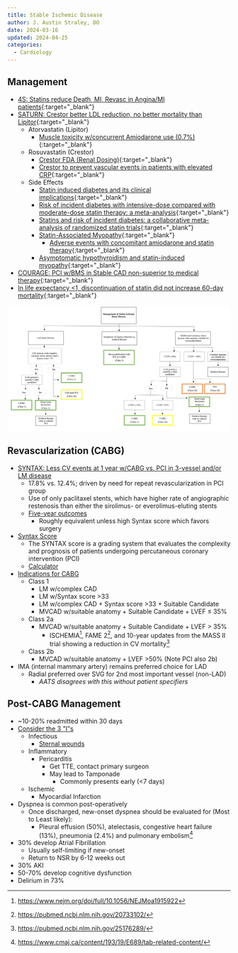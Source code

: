 ```yaml
---
title: Stable Ischemic Disease
author: J. Austin Straley, DO
date: 2024-03-16
updated: 2024-04-25
categories:
  - Cardiology
---
```

## Management

* [4S: Statins reduce Death, MI, Revasc in Angina/MI patients](https://pubmed.ncbi.nlm.nih.gov/7968073/){:target="_blank"}
* [SATURN: Crestor better LDL reduction, no better mortality than Lipitor](https://pubmed.ncbi.nlm.nih.gov/22085316/){:target="_blank"}
  * Atorvastatin (Lipitor)
    * [Muscle toxicity w/concurrent Amiodarone use (0.7%)](https://pubmed.ncbi.nlm.nih.gov/15860984/){:target="_blank"}
  * Rosuvastatin (Crestor)
    * [Crestor FDA (Renal Dosing)](https://www.accessdata.fda.gov/drugsatfda_docs/label/2020/021366s040s041lbl.pdf){:target="_blank"}
    * [Crestor to prevent vascular events in patients with elevated CRP](https://pubmed.ncbi.nlm.nih.gov/18997196/){:target="_blank"}
  * Side Effects
    * [Statin induced diabetes and its clinical implications](https://pubmed.ncbi.nlm.nih.gov/25210397/){:target="_blank"}
    * [Risk of incident diabetes with intensive-dose compared with moderate-dose statin therapy: a meta-analysis](https://pubmed.ncbi.nlm.nih.gov/21693744/){:target="_blank"}
    * [Statins and risk of incident diabetes: a collaborative meta-analysis of randomized statin trials](https://pubmed.ncbi.nlm.nih.gov/20167359/){:target="_blank"}
    * [Statin-Associated Myopathy](https://pubmed.ncbi.nlm.nih.gov/12672737/){:target="_blank"}
      * [Adverse events with concomitant amiodarone and statin therapy](https://pubmed.ncbi.nlm.nih.gov/15860984/){:target="_blank"}
    * [Asymptomatic hypothyroidism and statin-induced myopathy](https://pubmed.ncbi.nlm.nih.gov/17872677/){:target="_blank"}
* [COURAGE: PCI w/BMS in Stable CAD non-superior to medical therapy](https://pubmed.ncbi.nlm.nih.gov/17387127/){:target="_blank"}
* [In life expectancy <1, discontinuation of statin did not increase 60-day mortality](https://pubmed.ncbi.nlm.nih.gov/20818875/){:target="_blank"}

![Courtesy of Riordan M, Schuetze K.](/assets/images/im-guide/cards/stable-ischemic-disease/Vascular-EA-Schuetze-Riordan-Fig1.webp)

## Revascularization (CABG)

* [SYNTAX: Less CV events at 1 year w/CABG vs. PCI in 3-vessel and/or LM disease][3]
  * 17.8% vs. 12.4%; driven by need for repeat revascularization in PCI group
  * Use of only paclitaxel stents, which have higher rate of angiographic restenosis than either the sirolimus- or everolimus-eluting stents
  * [Five-year outcomes][4]
    * Roughly equivalent unless high Syntax score which favors surgery
* [Syntax Score][5]
  * The SYNTAX score is a grading system that evaluates the complexity and prognosis of patients undergoing percutaneous coronary intervention (PCI)
  * [Calculator][6]
* [Indications for CABG][1]
  * Class 1
    * LM w/complex CAD
    * LM w/Syntax score >33
    * LM w/complex CAD + Syntax score >33 + Suitable Candidate
    * MVCAD w/suitable anatomy + Suitable Candidate + LVEF $\leq$ 35%
  * Class 2a
    * MVCAD w/suitable anatomy + Suitable Candidate + LVEF $\gt$ 35%
      * ISCHEMIA[^1], FAME 2[^2], and 10-year updates from the MASS II trial showing a reduction in CV mortality[^3]
  * Class 2b
    * MVCAD w/suitable anatomy + LVEF >50% (Note PCI also 2b)
* IMA (internal mammary artery) remains preferred choice for LAD
  * Radial preferred over SVG for 2nd most important vessel (non-LAD)
    * *AATS disagrees with this without patient specifiers*

## Post-CABG Management

* ~10-20% readmitted within 30 days
* [Consider the 3 "I"s][2]
  * Infectious
    * [Sternal wounds][7]
  * Inflammatory
    * Pericarditis
      * Get TTE, contact primary surgeon
      * May lead to Tamponade
        * Commonly presents early (<7 days)
  * Ischemic
    * Myocardial Infarction
* Dyspnea is common post-operatively
  * Once discharged, new-onset dyspnea should be evaluated for (Most to Least likely):
    * Pleural effusion (50%), atelectasis, congestive heart failure (13%), pneumonia (2.4%) and pulmonary embolism[^4]
* 30% develop Atrial Fibrillation
  * Usually self-limiting if new-onset
  * Return to NSR by 6-12 weeks out
* 30% AKI
* 50-70% develop cognitive dysfunction
* Delirium in 73%

[^1]: https://www.nejm.org/doi/full/10.1056/NEJMoa1915922
[^2]: https://pubmed.ncbi.nlm.nih.gov/20733102/
[^3]: https://pubmed.ncbi.nlm.nih.gov/25176289/
[^4]: https://www.cmaj.ca/content/193/19/E689/tab-related-content/

[1]: https://www.acc.org/Latest-in-Cardiology/Articles/2022/10/31/13/02/Key-Takeaways-From-the-2021-Coronary-Revascularization-Guidelines{:target="_blank"}
[2]: https://www.ncbi.nlm.nih.gov/pmc/articles/PMC8157999/{:target="_blank"}
[3]: https://www.wikijournalclub.org/wiki/SYNTAX{:target="_blank"}
[4]: https://pubmed.ncbi.nlm.nih.gov/24700706/{:target="_blank"}
[5]: https://www.ncbi.nlm.nih.gov/pmc/articles/PMC4348991/{:target="_blank"}
[6]: https://syntaxscore.org/calculator/start.htm/{:target="_blank"}
[7]: https://www.cmaj.ca/content/cmaj/suppl/2021/05/04/193.19.E689.DC1/191108-view-2-at.pdf{:target="_blank"}
